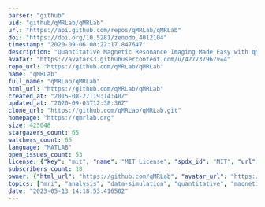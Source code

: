 ```yaml
---
parser: "github"
uid: "github/qMRLab/qMRLab"
url: "https://api.github.com/repos/qMRLab/qMRLab"
doi: "https://doi.org/10.5281/zenodo.4012104"
timestamp: "2020-09-06 00:22:17.847647"
description: "Quantitative Magnetic Resonance Imaging Made Easy with qMRLab: a Software for Data Simulation, Analysis and Visualization"
avatar: "https://avatars3.githubusercontent.com/u/42773796?v=4"
repo_url: "https://github.com/qMRLab/qMRLab"
name: "qMRLab"
full_name: "qMRLab/qMRLab"
html_url: "https://github.com/qMRLab/qMRLab"
created_at: "2015-08-27T19:14:40Z"
updated_at: "2020-09-03T12:38:36Z"
clone_url: "https://github.com/qMRLab/qMRLab.git"
homepage: "https://qmrlab.org"
size: 425048
stargazers_count: 65
watchers_count: 65
language: "MATLAB"
open_issues_count: 53
license: {"key": "mit", "name": "MIT License", "spdx_id": "MIT", "url": "https://api.github.com/licenses/mit", "node_id": "MDc6TGljZW5zZTEz"}
subscribers_count: 18
owner: {"html_url": "https://github.com/qMRLab", "avatar_url": "https://avatars3.githubusercontent.com/u/42773796?v=4", "login": "qMRLab", "type": "Organization"}
topics: ["mri", "analysis", "data-simulation", "quantitative", "magnetization", "relaxometry", "mapping"]
date: "2023-05-13 14:18:53.416502"
---
```

